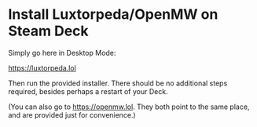 # Install Luxtorpeda/OpenMW on Steam Deck

Simply go here in Desktop Mode:

https://luxtorpeda.lol 

Then run the provided installer.
There should be no additional steps required, besides perhaps a restart of your Deck.

(You can also go to https://openmw.lol. They both point to the same place, and are provided just for convenience.)
